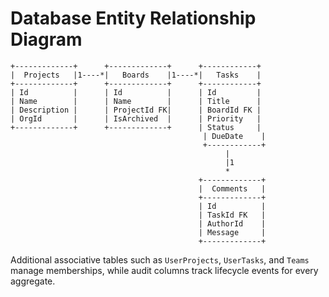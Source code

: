 # Database Entity Relationship Diagram

```
+-------------+      +-------------+      +------------+
|  Projects   |1----*|   Boards    |1----*|   Tasks    |
+-------------+      +-------------+      +------------+
| Id          |      | Id          |      | Id         |
| Name        |      | Name        |      | Title      |
| Description |      | ProjectId FK|      | BoardId FK |
| OrgId       |      | IsArchived  |      | Priority   |
+-------------+      +-------------+      | Status     |
                                           | DueDate    |
                                           +------------+
                                                |
                                                |1
                                                *
                                          +-------------+
                                          |  Comments   |
                                          +-------------+
                                          | Id          |
                                          | TaskId FK   |
                                          | AuthorId    |
                                          | Message     |
                                          +-------------+
```

Additional associative tables such as `UserProjects`, `UserTasks`, and `Teams` manage memberships, while audit columns track lifecycle events for every aggregate.
